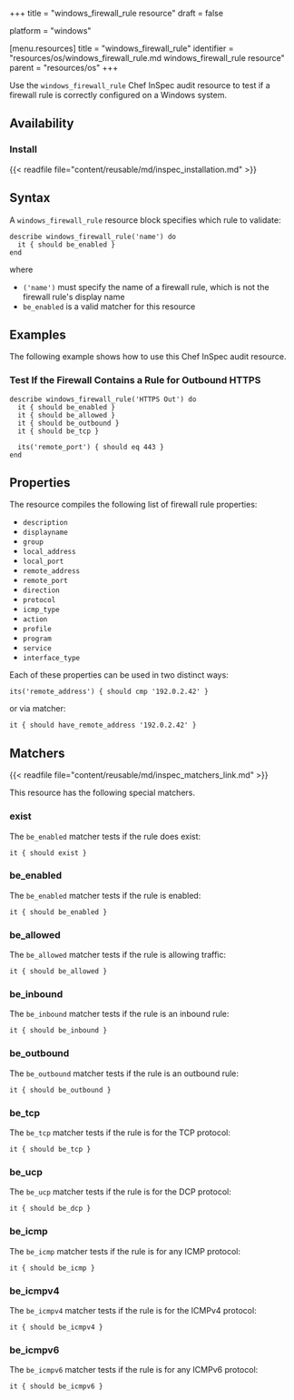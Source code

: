 +++
title = "windows_firewall_rule resource"
draft = false

platform = "windows"

[menu.resources]
    title = "windows_firewall_rule"
    identifier = "resources/os/windows_firewall_rule.md windows_firewall_rule resource"
    parent = "resources/os"
+++

Use the `windows_firewall_rule` Chef InSpec audit resource to test if a firewall rule is correctly configured on a Windows system.

## Availability

### Install

{{< readfile file="content/reusable/md/inspec_installation.md" >}}

## Syntax

A `windows_firewall_rule` resource block specifies which rule to validate:

    describe windows_firewall_rule('name') do
      it { should be_enabled }
    end

where

* `('name')` must specify the name of a firewall rule, which is not the firewall rule's display name
* `be_enabled` is a valid matcher for this resource

## Examples

The following example shows how to use this Chef InSpec audit resource.

### Test If the Firewall Contains a Rule for Outbound HTTPS

    describe windows_firewall_rule('HTTPS Out') do
      it { should be_enabled }
      it { should be_allowed }
      it { should be_outbound }
      it { should be_tcp }

      its('remote_port') { should eq 443 }
    end

## Properties

The resource compiles the following list of firewall rule properties:

* `description`
* `displayname`
* `group`
* `local_address`
* `local_port`
* `remote_address`
* `remote_port`
* `direction`
* `protocol`
* `icmp_type`
* `action`
* `profile`
* `program`
* `service`
* `interface_type`

Each of these properties can be used in two distinct ways:

    its('remote_address') { should cmp '192.0.2.42' }

or via matcher:

    it { should have_remote_address '192.0.2.42' }

## Matchers

{{< readfile file="content/reusable/md/inspec_matchers_link.md" >}}

This resource has the following special matchers.

### exist

The `be_enabled` matcher tests if the rule does exist:

    it { should exist }

### be_enabled

The `be_enabled` matcher tests if the rule is enabled:

    it { should be_enabled }

### be_allowed

The `be_allowed` matcher tests if the rule is allowing traffic:

    it { should be_allowed }

### be_inbound

The `be_inbound` matcher tests if the rule is an inbound rule:

    it { should be_inbound }

### be_outbound

The `be_outbound` matcher tests if the rule is an outbound rule:

    it { should be_outbound }

### be_tcp

The `be_tcp` matcher tests if the rule is for the TCP protocol:

    it { should be_tcp }

### be_ucp

The `be_ucp` matcher tests if the rule is for the DCP protocol:

    it { should be_dcp }

### be_icmp

The `be_icmp` matcher tests if the rule is for any ICMP protocol:

    it { should be_icmp }

### be_icmpv4

The `be_icmpv4` matcher tests if the rule is for the ICMPv4 protocol:

    it { should be_icmpv4 }

### be_icmpv6

The `be_icmpv6` matcher tests if the rule is for any ICMPv6 protocol:

    it { should be_icmpv6 }
